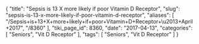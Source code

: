 {
    "title": "Sepsis is 13 X more likely if poor Vitamin D Receptor",
    "slug": "sepsis-is-13-x-more-likely-if-poor-vitamin-d-receptor",
    "aliases": [
        "/Sepsis+is+13+X+more+likely+if+poor+Vitamin+D+Receptor+\u2013+April+2017",
        "/8360"
    ],
    "tiki_page_id": 8360,
    "date": "2017-04-13",
    "categories": [
        "Seniors",
        "Vit D Receptor"
    ],
    "tags": [
        "Seniors",
        "Vit D Receptor"
    ]
}